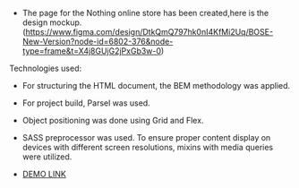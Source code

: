 - The page for the Nothing online store has been created,here is the design mockup. (https://www.figma.com/design/DtkQmQ797hk0nI4KfMi2Uq/BOSE-New-Version?node-id=6802-376&node-type=frame&t=X4j8GUjG2jPxGb3w-0)

Technologies used:

- For structuring the HTML document, the BEM methodology was applied.
- For project build, Parsel was used.
- Object positioning was done using Grid and Flex.

- SASS preprocessor was used. To ensure proper content display on devices with different screen resolutions, mixins with media queries were utilized.


- [DEMO LINK](https://NiaAnastasia.github.io/nothing__landing/)
